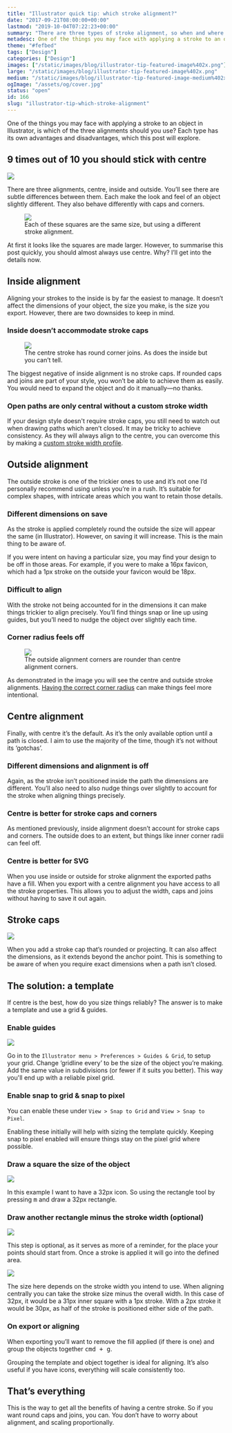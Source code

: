 ```yaml
---
title: "Illustrator quick tip: which stroke alignment?"
date: "2017-09-21T08:00:00+00:00"
lastmod: "2019-10-04T07:22:23+00:00"
summary: "There are three types of stroke alignment, so when and where is each useful?"
metadesc: One of the things you may face with applying a stroke to an object in Illustrator, is which of the three alignments should you use? Each type has its own advantages and disadvantages, which this post will explore."
theme: "#fefbed"
tags: ["Design"]
categories: ["Design"]
images: ["/static/images/blog/illustrator-tip-featured-image%402x.png"]
large: "/static/images/blog/illustrator-tip-featured-image%402x.png"
medium: "/static/images/blog/illustrator-tip-featured-image-medium%402x.png"
ogImage: "/assets/og/cover.jpg"
status: "open"
id: 166
slug: "illustrator-tip-which-stroke-alignment"
---
```


One of the things you may face with applying a stroke to an object in Illustrator, is which of the three alignments should you use? Each type has its own advantages and disadvantages, which this post will explore.

## 9 times out of 10 you should stick with centre
<Image src="/static/images/blog/illustrator-stroke-stroke-panel@2x.png" width={738} height={492} />

There are three alignments, centre, inside and outside. You’ll see there are subtle differences between them. Each make the look and feel of an object slightly different. They also behave differently with caps and corners. 

<figure>
<Image src="/static/images/blog/illustrator-stroke-compare-all-alignments@2x.png" width={738} height={492} />
<figcaption>Each of these squares are the same size, but using a different stroke alignment.</figcaption>
</figure>

At first it looks like the squares are made larger. However, to summarise this post quickly, you should almost always use centre. Why? I’ll get into the details now.

## Inside alignment
Aligning your strokes to the inside is by far the easiest to manage. It doesn’t affect the dimensions of your object, the size you make, is the size you export. However, there are two downsides to keep in mind.

### Inside doesn’t accommodate stroke caps
<figure>
<Image src="/static/images/blog/illustrator-stroke-compare-centre-inside-caps@2x.png" width={738} height={492} />
<figcaption>The centre stroke has round corner joins. As does the inside but you can’t tell.</figcaption>
</figure>

The biggest negative of inside alignment is no stroke caps. If rounded caps and joins are part of your style, you won’t be able to achieve them as easily. You would need to expand the object and do it manually—no thanks.

### Open paths are only central without a custom stroke width
If your design style doesn't require stroke caps, you still need to watch out when drawing paths which aren’t closed. It may be tricky to achieve consistency. As they will always align to the centre, you can overcome this by making a [custom stroke width profile](/blog/creating-custom-stroke-width-profiles-in-illustrator).

## Outside alignment
The outside stroke is one of the trickier ones to use and it’s not one I’d personally recommend using unless you’re in a rush. It’s suitable for complex shapes, with intricate areas which you want to retain those details. 

### Different dimensions on save
As the stroke is applied completely round the outside the size will appear the same (in Illustrator). However, on saving it will increase. This is the main thing to be aware of.

If you were intent on having a particular size, you may find your design to be off in those areas. For example, if you were to make a 16px favicon, which had a 1px stroke on the outside your favicon would be 18px.

### Difficult to align
With the stroke not being accounted for in the dimensions it can make things trickier to align precisely. You’ll find things snap or line up using guides, but you’ll need to nudge the object over slightly each time.

### Corner radius feels off
<figure>
<Image src="/static/images/blog/illustrator-stroke-centre-outside-compare@2x.png" width={738} height={492} />
<figcaption>The outside alignment corners are rounder than centre alignment corners.</figcaption>
</figure>

As demonstrated in the image you will see the centre and outside stroke alignments. [Having the correct corner radius](/visual-design-tips-you-can-apply-immediately#12-make-sure-your-nested-corner-radius-account-for-the-outer-radius) can make things feel more intentional.

## Centre alignment
Finally, with centre it’s the default. As it’s the only available option until a path is closed. I aim to use the majority of the time, though it’s not without its ‘gotchas’.

### Different dimensions and alignment is off
Again, as the stroke isn’t positioned inside the path the dimensions are different. You’ll also need to also nudge things over slightly to account for the stroke when aligning things precisely.

### Centre is better for stroke caps and corners
As mentioned previously, inside alignment doesn’t account for stroke caps and corners. The outside does to an extent, but things like inner corner radii can feel off.

### Centre is better for SVG
When you use inside or outside for stroke alignment the exported paths have a fill. When you export with a centre alignment you have access to all the stroke properties. This allows you to adjust the width, caps and joins without having to save it out again.

## Stroke caps
<Image src="/static/images/blog/illustrator-stroke-cap-comparisons@2x.png" width={738} height={492} />

When you add a stroke cap that’s rounded or projecting. It can also affect the dimensions, as it extends beyond the anchor point. This is something to be aware of when you require exact dimensions when a path isn’t closed.

## The solution: a template
If centre is the best, how do you size things reliably? The answer is to make a template and use a grid & guides.

### Enable guides
<Image src="/static/images/blog/illustrator-stroke-grid-preferences@2x.png" width={896} height={736} />

Go in to the `Illustrator menu > Preferences > Guides & Grid`, to setup your grid. Change ‘gridline every’ to be the size of the object you’re making. Add the same value in subdivisions (or fewer if it suits you better). This way you'll end up with a reliable pixel grid. 

### Enable snap to grid & snap to pixel
You can enable these under `View > Snap to Grid` and `View > Snap to Pixel`.

Enabling these initially will help with sizing the template quickly. Keeping snap to pixel enabled will ensure things stay on the pixel grid where possible.

### Draw a square the size of the object
<Image src="/static/images/blog/illustrator-stroke-template-initial@2x.png" width={896} height={736} />

In this example I want to have a 32px icon. So using the rectangle tool by pressing <kbd>m</kbd> and draw a 32px rectangle.

### Draw another rectangle minus the stroke width (optional)
<Image src="/static/images/blog/illustrator-stroke-template-complete@2x.png" width={738} height={492} />

This step is optional, as it serves as more of a reminder, for the place your points should start from. Once a stroke is applied it will go into the defined area.  

<Image src="/static/images/blog/illustrator-stroke-guides-enabled@2x.png" width={738} height={492} />

The size here depends on the stroke width you intend to use. When aligning centrally you can take the stroke size minus the overall width. In this case of 32px, it would be a 31px inner square with a 1px stroke. With a 2px stroke it would be 30px, as half of the stroke is positioned either side of the path.

### On export or aligning
When exporting you’ll want to remove the fill applied (if there is one) and group the objects together <kbd><kbd>cmd</kbd> + <kbd>g</kbd></kbd>.

Grouping the template and object together is ideal for aligning. It’s also useful if you have icons, everything will scale consistently too.

## That’s everything
This is the way to get all the benefits of having a centre stroke. So if you want round caps and joins, you can. You don’t have to worry about alignment, and scaling proportionally.